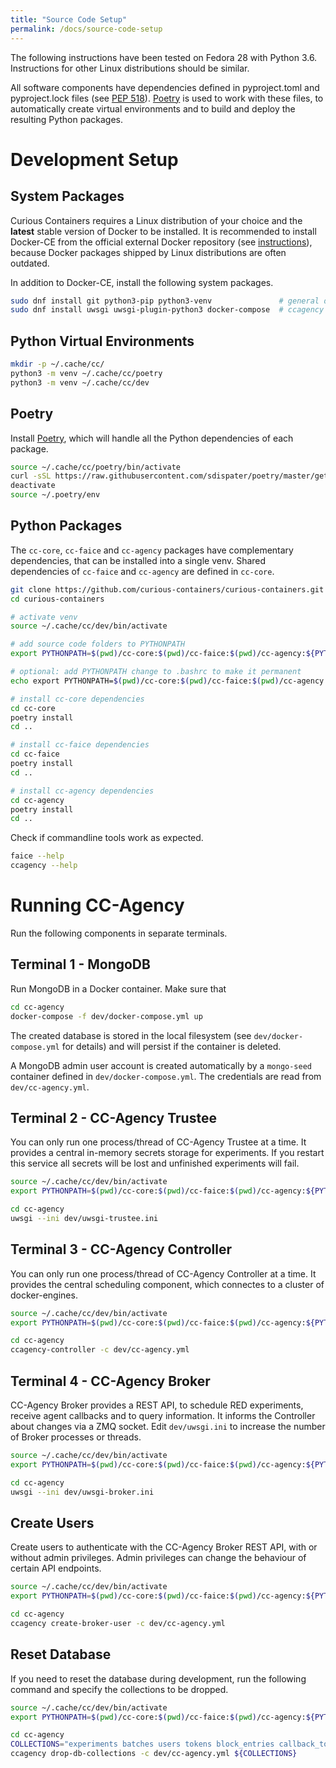 ```yaml
---
title: "Source Code Setup"
permalink: /docs/source-code-setup
---
```


The following instructions have been tested on Fedora 28 with Python 3.6. Instructions for other Linux distributions should be similar.

All software components have dependencies defined in pyproject.toml and pyproject.lock files (see [PEP 518](https://www.python.org/dev/peps/pep-0518/)). [Poetry](https://poetry.eustace.io/) is used to work with these files, to automatically create virtual environments and to build and deploy the resulting Python packages.


# Development Setup

## System Packages

Curious Containers requires a Linux distribution of your choice and the **latest** stable version of Docker to be installed. It is recommended to install Docker-CE from the official external Docker repository (see [instructions](https://docs.docker.com/install/linux/docker-ce/fedora/)), because Docker packages shipped by Linux distributions are often outdated.

In addition to Docker-CE, install the following system packages.

```bash
sudo dnf install git python3-pip python3-venv               # general dev dependencies
sudo dnf install uwsgi uwsgi-plugin-python3 docker-compose  # ccagency dev dependencies
```


## Python Virtual Environments

```bash
mkdir -p ~/.cache/cc/
python3 -m venv ~/.cache/cc/poetry
python3 -m venv ~/.cache/cc/dev
```


## Poetry

Install [Poetry](https://github.com/sdispater/poetry), which will handle all the Python dependencies of each package.

```bash
source ~/.cache/cc/poetry/bin/activate
curl -sSL https://raw.githubusercontent.com/sdispater/poetry/master/get-poetry.py | python
deactivate
source ~/.poetry/env
```


## Python Packages

The `cc-core`, `cc-faice` and `cc-agency` packages have complementary dependencies, that can be installed into a single venv.
Shared dependencies of `cc-faice` and `cc-agency` are defined in `cc-core`.

```bash
git clone https://github.com/curious-containers/curious-containers.git
cd curious-containers

# activate venv
source ~/.cache/cc/dev/bin/activate

# add source code folders to PYTHONPATH
export PYTHONPATH=$(pwd)/cc-core:$(pwd)/cc-faice:$(pwd)/cc-agency:${PYTHONPATH}

# optional: add PYTHONPATH change to .bashrc to make it permanent
echo export PYTHONPATH=$(pwd)/cc-core:$(pwd)/cc-faice:$(pwd)/cc-agency:'${PYTHONPATH}' >> ~/.bashrc

# install cc-core dependencies
cd cc-core
poetry install
cd ..

# install cc-faice dependencies
cd cc-faice
poetry install
cd ..

# install cc-agency dependencies
cd cc-agency
poetry install
cd ..
```

Check if commandline tools work as expected.

```bash
faice --help
ccagency --help
```


# Running CC-Agency

Run the following components in separate terminals.


## Terminal 1 - MongoDB

Run MongoDB in a Docker container. Make sure that

```bash
cd cc-agency
docker-compose -f dev/docker-compose.yml up
```

The created database is stored in the local filesystem (see `dev/docker-compose.yml` for details) and will persist if the container is deleted.

A MongoDB admin user account is created automatically by a `mongo-seed` container defined in `dev/docker-compose.yml`. The credentials are read from `dev/cc-agency.yml`.


## Terminal 2 - CC-Agency Trustee

You can only run one process/thread of CC-Agency Trustee at a time. It provides a central in-memory secrets storage for experiments. If you restart this service all secrets will be lost and unfinished experiments will fail.

```bash
source ~/.cache/cc/dev/bin/activate
export PYTHONPATH=$(pwd)/cc-core:$(pwd)/cc-faice:$(pwd)/cc-agency:${PYTHONPATH}

cd cc-agency
uwsgi --ini dev/uwsgi-trustee.ini
```


## Terminal 3 - CC-Agency Controller

You can only run one process/thread of CC-Agency Controller at a time. It provides the central scheduling component, which connectes to a cluster of docker-engines.

```bash
source ~/.cache/cc/dev/bin/activate
export PYTHONPATH=$(pwd)/cc-core:$(pwd)/cc-faice:$(pwd)/cc-agency:${PYTHONPATH}

cd cc-agency
ccagency-controller -c dev/cc-agency.yml
```


## Terminal 4 - CC-Agency Broker

CC-Agency Broker provides a REST API, to schedule RED experiments, receive agent callbacks and to query information. It informs the Controller about changes via a ZMQ socket. Edit `dev/uwsgi.ini` to increase the number of Broker processes or threads.

```bash
source ~/.cache/cc/dev/bin/activate
export PYTHONPATH=$(pwd)/cc-core:$(pwd)/cc-faice:$(pwd)/cc-agency:${PYTHONPATH}

cd cc-agency
uwsgi --ini dev/uwsgi-broker.ini
```

## Create Users

Create users to authenticate with the CC-Agency Broker REST API, with or without admin privileges. Admin privileges can change the behaviour of certain API endpoints.

```bash
source ~/.cache/cc/dev/bin/activate
export PYTHONPATH=$(pwd)/cc-core:$(pwd)/cc-faice:$(pwd)/cc-agency:${PYTHONPATH}

cd cc-agency
ccagency create-broker-user -c dev/cc-agency.yml
```

## Reset Database

If you need to reset the database during development, run the following command and specify the collections to be dropped.

```bash
source ~/.cache/cc/dev/bin/activate
export PYTHONPATH=$(pwd)/cc-core:$(pwd)/cc-faice:$(pwd)/cc-agency:${PYTHONPATH}

cd cc-agency
COLLECTIONS="experiments batches users tokens block_entries callback_tokens"
ccagency drop-db-collections -c dev/cc-agency.yml ${COLLECTIONS}
```
